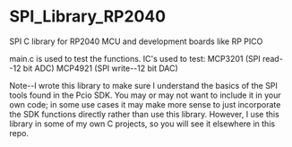 # SPI_Library_RP2040
SPI C library for RP2040 MCU and development boards like RP PICO

main.c is used to test the functions.
IC's used to test: 
MCP3201 (SPI read--12 bit ADC)
MCP4921 (SPI write--12 bit DAC)

Note--I wrote this library to make sure I understand the basics of the SPI tools found in the Pcio SDK. You may or may not want to include it in your own code; in some use cases it may make more sense to just incorporate the SDK functions directly rather than use this library. However, I use this library in some of my own C projects, so you will see it elsewhere in this repo.

